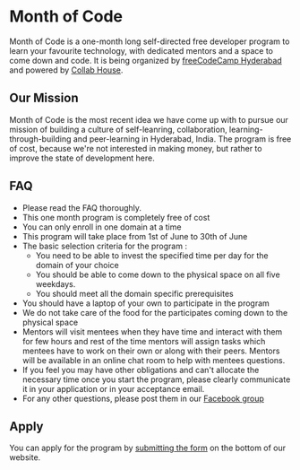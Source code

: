 # Month of Code 

Month of Code is a one-month long self-directed free developer program to learn your favourite technology, with dedicated mentors and a space to come down and code. It is being organized by [freeCodeCamp Hyderabad](https://www.facebook.com/groups/free.code.camp.hyderabad) and powered by [Collab House](https://www.facebook.com/collabhouse). 

## Our Mission 
Month of Code is the most recent idea we have come up with to pursue our mission of building a culture of self-leanring, collaboration, learning-through-building and peer-learning in Hyderabad, India. The program is free of cost, because we're not interested in making money, but rather to improve the state of development here.

## FAQ

- Please read the FAQ thoroughly. 
- This one month program is completely free of cost
- You can only enroll in one domain at a time
- This program will take place from 1st of June to 30th of June
- The basic selection criteria for the program :
	- You need to be able to invest the specified time per day for the domain of your choice
	- You should be able to come down to the physical space on all five weekdays.
	- You should meet all the domain specific prerequisites
- You should have a laptop of your own to participate in the program
- We do not take care of the food for the participates coming down to the physical space
- Mentors will visit mentees when they have time and interact with them for few hours and rest of the time mentors will assign tasks which mentees have to work on their own or along with their peers. Mentors will be available in an online chat room to help with mentees questions. 
- If you feel you may have other obligations and can't allocate the necessary time once you start the program, please clearly communicate it in your application or in your acceptance email. 
- For any other questions, please post them in our [Facebook group](https://www.facebook.com/groups/free.code.camp.hyderabad)

## Apply
You can apply for the program by [submitting the form](https://fcc-hyd.github.io/month-of-code/#form) on the bottom of our website. 
